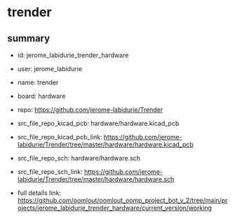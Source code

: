 # trender
 
## summary 
* id: jerome_labidurie_trender_hardware
* user: jerome_labidurie
* name: trender
* board: hardware
* repo: https://github.com/jerome-labidurie/Trender
* src_file_repo_kicad_pcb: hardware/hardware.kicad_pcb
* src_file_repo_kicad_pcb_link: https://github.com/jerome-labidurie/Trender/tree/master/hardware/hardware.kicad_pcb


* src_file_repo_sch: hardware/hardware.sch
* src_file_repo_sch_link: https://github.com/jerome-labidurie/Trender/tree/master/hardware/hardware.sch
* full details link: https://github.com/oomlout/oomlout_oomp_project_bot_v_2/tree/main/projects/jerome_labidurie_trender_hardware/current_version/working  







